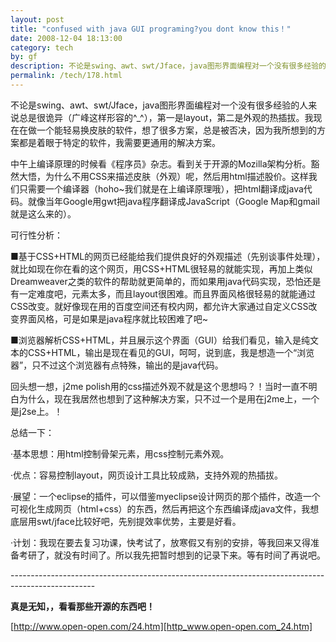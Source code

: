 ```yaml
---
layout: post
title: "confused with java GUI programing?you dont know this！"
date: 2008-12-04 18:13:00
category: tech
by: gf
description: 不论是swing、awt、swt/Jface，java图形界面编程对一个没有很多经验的人来说总是很诡异（广峰这样形容的^_^），第一是layout，第二是外观的热插拔。我现在在做一个能轻易换皮肤的软件
permalink: /tech/178.html
---
```

不论是swing、awt、swt/Jface，java图形界面编程对一个没有很多经验的人来说总是很诡异（广峰这样形容的^\_^），第一是layout，第二是外观的热插拔。我现在在做一个能轻易换皮肤的软件，想了很多方案，总是被否决，因为我所想到的方案都是着眼于特定的软件，我需要更通用的解决方案。

中午上编译原理的时候看《程序员》杂志。看到关于开源的Mozilla架构分析。豁然大悟，为什么不用CSS来描述皮肤（外观）呢，然后用html描述股价。这样我们只需要一个编译器（hoho~我们就是在上编译原理哦），把html翻译成java代码。就像当年Google用gwt把java程序翻译成JavaScript（Google Map和gmail就是这么来的）。

可行性分析：

■基于CSS+HTML的网页已经能给我们提供良好的外观描述（先别谈事件处理），就比如现在你在看的这个网页，用CSS+HTML很轻易的就能实现，再加上类似Dreamweaver之类的软件的帮助就更简单的，而如果用java代码实现，恐怕还是有一定难度吧，元素太多，而且layout很困难。而且界面风格很轻易的就能通过CSS改变。就好像现在用的百度空间还有校内网，都允许大家通过自定义CSS改变界面风格，可是如果是java程序就比较困难了吧~

■浏览器解析CSS+HTML，并且展示这个界面（GUI）给我们看见，输入是纯文本的CSS+HTML，输出是现在看见的GUI，呵呵，说到底，我是想造一个“浏览器”，只不过这个浏览器有点特殊，输出的是java代码。

回头想一想，j2me polish用的css描述外观不就是这个思想吗？！当时一直不明白为什么，现在我居然也想到了这种解决方案，只不过一个是用在j2me上，一个是j2se上。！

总结一下：

·基本思想：用html控制骨架元素，用css控制元素外观。

·优点：容易控制layout，网页设计工具比较成熟，支持外观的热插拔。

·展望：一个eclipse的插件，可以借鉴myeclipse设计网页的那个插件，改造一个可视化生成网页（html+css）的东西，然后再把这个东西编译成java文件，我想底层用swt/jface比较好吧，先别提效率优势，主要是好看。

·计划：我现在要去复习功课，快考试了，放寒假又有别的安排，等我回来又得准备考研了，就没有时间了。所以我先把暂时想到的记录下来。等有时间了再说吧。

\---------------------------------------------------------------------------------------------------

**真是无知，，看看那些开源的东西吧！**

[http://www.open-open.com/24.htm][http_www.open-open.com_24.htm]


[http_www.open-open.com_24.htm]: http://www.open-open.com/24.htm
